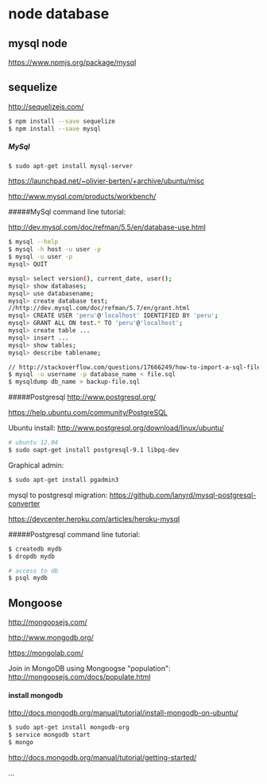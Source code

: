 # node database

## mysql node

https://www.npmjs.org/package/mysql

## sequelize

http://sequelizejs.com/

```bash
$ npm install --save sequelize
$ npm install --save mysql
```

##### MySql
```bash
$ sudo apt-get install mysql-server
```

https://launchpad.net/~olivier-berten/+archive/ubuntu/misc

http://www.mysql.com/products/workbench/

#####MySql command line tutorial:

http://dev.mysql.com/doc/refman/5.5/en/database-use.html

```bash
$ mysql --help
$ mysql -h host -u user -p
$ mysql -u user -p
mysql> QUIT

mysql> select version(), current_date, user();
mysql> show databases;
mysql> use databasename;
mysql> create database test;
//http://dev.mysql.com/doc/refman/5.7/en/grant.html
mysql> CREATE USER 'peru'@'localhost' IDENTIFIED BY 'peru';
mysql> GRANT ALL ON test.* TO 'peru'@'localhost';
mysql> create table ...
mysql> insert ...
mysql> show tables;
mysql> describe tablename;

// http://stackoverflow.com/questions/17666249/how-to-import-a-sql-file-using-the-command-line-in-mysql
$ mysql -u username -p database_name < file.sql
$ mysqldump db_name > backup-file.sql
```

#####Postgresql
http://www.postgresql.org/

https://help.ubuntu.com/community/PostgreSQL

Ubuntu install:
http://www.postgresql.org/download/linux/ubuntu/

```bash
# ubuntu 12.04
$ sudo oapt-get install postgresql-9.1 libpq-dev
```
Graphical admin:
```bash
$ sudo apt-get install pgadmin3
``` 

mysql to postgresql migration:
https://github.com/lanyrd/mysql-postgresql-converter

https://devcenter.heroku.com/articles/heroku-mysql

#####Postgresql command line tutorial:
```bash
$ createdb mydb
$ dropdb mydb

# access to db
$ psql mydb
```

## Mongoose

http://mongoosejs.com/

http://www.mongodb.org/

https://mongolab.com/

Join in MongoDB using Mongoogse "population": http://mongoosejs.com/docs/populate.html

#### install mongodb

http://docs.mongodb.org/manual/tutorial/install-mongodb-on-ubuntu/

```bash
$ sudo apt-get install mongodb-org
$ service mongodb start
$ mongo
```
http://docs.mongodb.org/manual/tutorial/getting-started/

...
